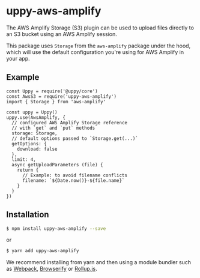 # uppy-aws-amplify

The AWS Amplify Storage (S3) plugin can be used to upload files directly to an S3 bucket using an AWS Amplify  session.

This package uses `Storage` from the `aws-amplify` package under the hood, which will use the default configuration you're using for AWS Amplify in your app.

## Example

```es6
const Uppy = require('@uppy/core')
const AwsS3 = require('uppy-aws-amplify')
import { Storage } from 'aws-amplify'

const uppy = Uppy()
uppy.use(AwsAmplify, {
  // configured AWS Amplify Storage reference
  // with `get` and `put` methods
  storage: Storage,
  // default options passed to `Storage.get(...)`
  getOptions: {
    download: false
  },
  limit: 4,
  async getUploadParameters (file) {
    return {
      // Example: to avoid filename conflicts
      filename: `${Date.now()}-${file.name}`
    }
  }
})
```

## Installation

```bash
$ npm install uppy-aws-amplify --save
```

or

```bash
$ yarn add uppy-aws-amplify
```

We recommend installing from yarn and then using a module bundler such as [Webpack](https://webpack.js.org/), [Browserify](http://browserify.org/) or [Rollup.js](http://rollupjs.org/).
